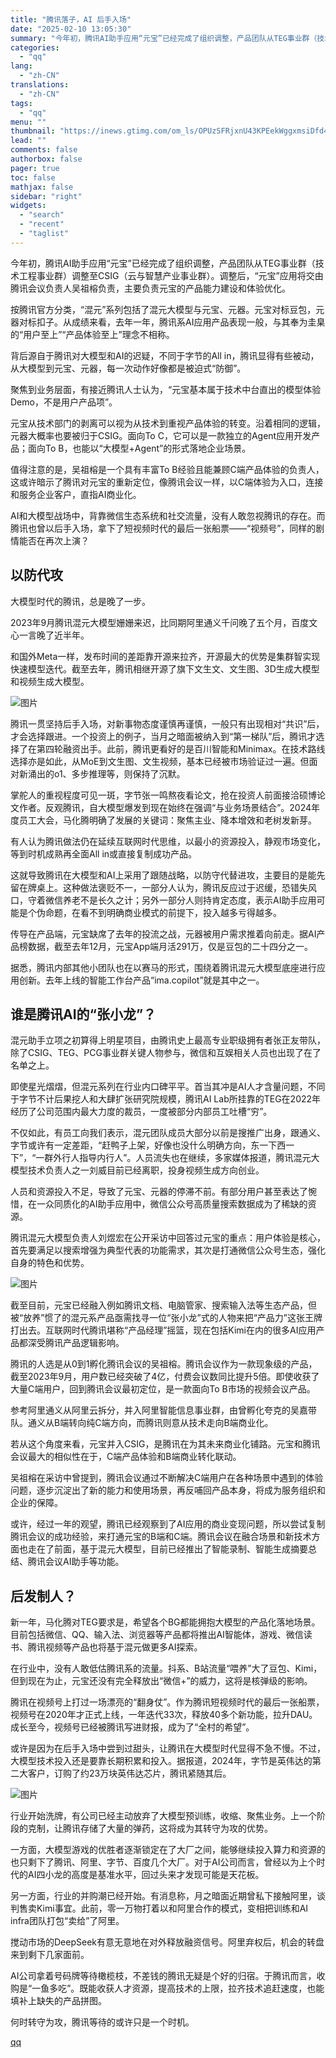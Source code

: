 ```yaml
---
title: "腾讯落子，AI 后手入场"
date: "2025-02-10 13:05:30"
summary: "今年初，腾讯AI助手应用“元宝”已经完成了组织调整，产品团队从TEG事业群（技术工程事业群）调整至C..."
categories:
  - "qq"
lang:
  - "zh-CN"
translations:
  - "zh-CN"
tags:
  - "qq"
menu: ""
thumbnail: "https://inews.gtimg.com/om_ls/OPUzSFRjxnU43KPEekWggxmsiDfd4bqaSR9tyxhUh0_4MAA_640360/0"
lead: ""
comments: false
authorbox: false
pager: true
toc: false
mathjax: false
sidebar: "right"
widgets:
  - "search"
  - "recent"
  - "taglist"
---
```


今年初，腾讯AI助手应用“元宝”已经完成了组织调整，产品团队从TEG事业群（技术工程事业群）调整至CSIG（云与智慧产业事业群）。调整后，“元宝”应用将交由腾讯会议负责人吴祖榕负责，主要负责元宝的产品能力建设和体验优化。

按腾讯官方分类，“混元”系列包括了混元大模型与元宝、元器。元宝对标豆包，元器对标扣子。从成绩来看，去年一年，腾讯系AI应用产品表现一般，与其奉为圭臬的“用户至上”“产品体验至上”理念不相称。

背后源自于腾讯对大模型和AI的迟疑，不同于字节的All in，腾讯显得有些被动，从大模型到元宝、元器，每一次动作好像都是被迫式“防御”。

聚焦到业务层面，有接近腾讯人士认为，“元宝基本属于技术中台直出的模型体验Demo，不是用户产品项”。

元宝从技术部门的剥离可以视为从技术到重视产品体验的转变。沿着相同的逻辑，元器大概率也要被归于CSIG。面向To C，它可以是一款独立的Agent应用开发产品；面向To B，也能以“大模型+Agent”的形式落地企业场景。

值得注意的是，吴祖榕是一个具有丰富To B经验且能兼顾C端产品体验的负责人，这或许暗示了腾讯对元宝的重新定位，像腾讯会议一样，以C端体验为入口，连接和服务企业客户，直指AI商业化。

AI和大模型战场中，背靠微信生态系统和社交流量，没有人敢忽视腾讯的存在。而腾讯也曾以后手入场，拿下了短视频时代的最后一张船票——“视频号”，同样的剧情能否在再次上演？

**以防代攻**
--------

大模型时代的腾讯，总是晚了一步。

2023年9月腾讯混元大模型姗姗来迟，比同期阿里通义千问晚了五个月，百度文心一言晚了近半年。

和国外Meta一样，发布时间的差距靠开源来拉齐，开源最大的优势是集群智实现快速模型迭代。截至去年，腾讯相继开源了旗下文生文、文生图、3D生成大模型和视频生成大模型。

![图片](https://inews.gtimg.com/om_bt/Oael-_wUCUCNPUZffS_ApQ19IkMwX_5aJSDvSpS4wlYHMAA/641)

腾讯一贯坚持后手入场，对新事物态度谨慎再谨慎，一般只有出现相对“共识”后，才会选择跟进。一个投资上的例子，当月之暗面被纳入到“第一梯队”后，腾讯才选择了在第四轮融资出手。此前，腾讯更看好的是百川智能和Minimax。在技术路线选择亦是如此，从MoE到文生图、文生视频，基本已经被市场验证过一遍。但面对新涌出的o1、多步推理等，则保持了沉默。

掌舵人的重视程度可见一斑，字节张一鸣熬夜看论文，抢在投资人前面接洽硕博论文作者。反观腾讯，自大模型爆发到现在始终在强调“与业务场景结合”。2024年度员工大会，马化腾明确了发展的关键词：聚焦主业、降本增效和老树发新芽。

有人认为腾讯做法仍在延续互联网时代思维，以最小的资源投入，静观市场变化，等到时机成熟再全面All in或直接复制成功产品。

这就导致腾讯在大模型和AI上采用了跟随战略，以防守代替进攻，主要目的是能先留在牌桌上。这种做法褒贬不一，一部分人认为，腾讯反应过于迟缓，恐错失风口，守着微信养老不是长久之计；另外一部分人则持肯定态度，表示AI助手应用可能是个伪命题，在看不到明确商业模式的前提下，投入越多亏得越多。

传导在产品端，元宝缺席了去年的投流之战，元器被用户需求推着向前走。据AI产品榜数据，截至去年12月，元宝App端月活291万，仅是豆包的二十四分之一。

据悉，腾讯内部其他小团队也在以赛马的形式，围绕着腾讯混元大模型底座进行应用创新。去年上线的智能工作台产品“ima.copilot”就是其中之一。

**谁是腾讯AI的“张小龙”？**
-----------------

混元助手立项之初算得上明星项目，由腾讯史上最高专业职级拥有者张正友带队，除了CSIG、TEG、PCG事业群关键人物参与，微信和互娱相关人员也出现了在了名单之上。

即使星光熠熠，但混元系列在行业内口碑平平。首当其冲是AI人才含量问题，不同于字节不计后果挖人和大肆扩张研究院规模，腾讯AI Lab所挂靠的TEG在2022年经历了公司范围内最大力度的裁员，一度被部分内部员工吐槽“穷”。

不仅如此，有员工向我们表示，混元团队成员大部分以前是搜推广出身，跟通义、字节或许有一定差距，“赶鸭子上架，好像也没什么明确方向，东一下西一下”，“一群外行人指导内行人”。人员流失也在继续，多家媒体报道，腾讯混元大模型技术负责人之一刘威目前已经离职，投身视频生成方向创业。

人员和资源投入不足，导致了元宝、元器的停滞不前。有部分用户甚至表达了惋惜，在一众同质化的AI助手应用中，微信公众号高质量搜索数据成为了稀缺的资源。

腾讯混元大模型负责人刘煜宏在公开采访中回答过元宝的重点：用户体验是核心，首先要满足以搜索增强为典型代表的功能需求，其次是打通微信公众号生态，强化自身的特色和优势。

![图片](https://inews.gtimg.com/om_bt/OTzJfzeDmEMHq-7n8Ze3kEw4LrHuIYU8R896pyHp6-k1cAA/641)

截至目前，元宝已经融入例如腾讯文档、电脑管家、搜索输入法等生态产品，但被“放养”惯了的混元系产品亟需找寻一位“张小龙”式的人物来把“产品力”这张王牌打出去。互联网时代腾讯堪称“产品经理”摇篮，现在包括Kimi在内的很多AI应用产品都深受腾讯产品逻辑影响。

腾讯的人选是从0到1孵化腾讯会议的吴祖榕。腾讯会议作为一款现象级的产品，截至2023年9月，用户数已经突破了4亿，付费会议数同比提升5倍。即使收获了大量C端用户，回到腾讯会议最初定位，是一款面向To B市场的视频会议产品。

参考阿里通义从阿里云拆分，并入阿里智能信息事业群，由曾孵化夸克的吴嘉带队。通义从B端转向纯C端方向，而腾讯则意从技术走向B端商业化。

若从这个角度来看，元宝并入CSIG，是腾讯在为其未来商业化铺路。元宝和腾讯会议最大的相似性在于，C端产品体验和B端商业转化联动。

吴祖榕在采访中曾提到，腾讯会议通过不断解决C端用户在各种场景中遇到的体验问题，逐步沉淀出了新的能力和使用场景，再反哺回产品本身，将成为服务组织和企业的保障。

或许，经过一年的观望，腾讯已经观察到了AI应用的商业变现问题，所以尝试复制腾讯会议的成功经验，来打通元宝的B端和C端。腾讯会议在融合场景和新技术方面也走在了前面，基于混元大模型，目前已经推出了智能录制、智能生成摘要总结、腾讯会议AI助手等功能。

**后发制人？**
---------

新一年，马化腾对TEG要求是，希望各个BG都能拥抱大模型的产品化落地场景。目前包括微信、QQ、输入法、浏览器等产品都将推出AI智能体，游戏、微信读书、腾讯视频等产品也将基于混元做更多AI探索。

在行业中，没有人敢低估腾讯系的流量。抖系、B站流量“喂养”大了豆包、Kimi，但到现在为止，元宝还没有完全释放出“微信+”的威力，这将是核弹级的影响。

腾讯在视频号上打过一场漂亮的“翻身仗”。作为腾讯短视频时代的最后一张船票，视频号在2020年才正式上线，一年迭代33次，释放40多个新功能，拉升DAU。成长至今，视频号已经被腾讯写进财报，成为了“全村的希望”。

或许是因为在后手入场中尝到过甜头，让腾讯在大模型时代显得不急不慢。不过，大模型技术投入还是要靠长期积累和投入。据报道，2024年，字节是英伟达的第二大客户，订购了约23万块英伟达芯片，腾讯紧随其后。

![图片](https://inews.gtimg.com/om_bt/OTWuoOGxO6FCZSrqFKKk4j_pPh2zPN56KctVIySpxRqJEAA/641)

行业开始洗牌，有公司已经主动放弃了大模型预训练，收缩、聚焦业务。上一个阶段的克制，让腾讯存储了大量的弹药，这将成为其转守为攻的优势。

一方面，大模型游戏的优胜者逐渐锁定在了大厂之间，能够继续投入算力和资源的也只剩下了腾讯、阿里、字节、百度几个大厂。对于AI公司而言，曾经以为上个时代的AI四小龙的高度是基准水平，回过头来才发现可能是天花板。

另一方面，行业的并购潮已经开始。有消息称，月之暗面近期曾私下接触阿里，谈判售卖Kimi事宜。此前，零一万物打着以和阿里合作的模式，变相把训练和AI infra团队打包“卖给”了阿里。

搅动市场的DeepSeek有意无意地在对外释放融资信号。阿里弃权后，机会的转盘来到剩下几家面前。

AI公司拿着号码牌等待橄榄枝，不差钱的腾讯无疑是个好的归宿。于腾讯而言，收购是“一鱼多吃”。既能收获人才资源，提高技术的上限，拉齐技术追赶速度，也能填补上缺失的产品拼图。

何时转守为攻，腾讯等待的或许只是一个时机。

[qq](https://new.qq.com/rain/a/20250210A03W1200)
